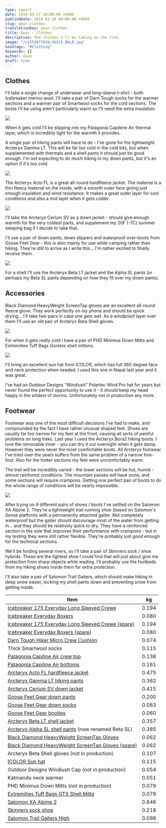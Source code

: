 ```yaml
---
type: report
date: 2019-03-27 10:00:00 +0000
publishDate: 2019-03-20 00:00:00 +0000
slug: gear-clothes
translationKey: gear-clothes
title: Gear - Clothes
description: The clothes I'll be taking on the trek.
image: "/v1553077828/36515_BALB.jpg"
hashtags: "#Clothing"
keywords: []
author: dave
draft: true
---
```


## Clothes

I'll take a single change of underwear and long-sleeve t-shirt - both Icebreaker merino wool. I'll take a pair of Darn Tough socks for the warmer sections and a warmer pair of Smartwool socks for the cold sections. The boots I'll be using aren't particularly warm so I'll need the extra insulation.

![](https://res.cloudinary.com/wildernessprime/image/upload/w_800,dpr_auto/v1553077828/36515_BALB.jpg)

When it gets cold I'll be slipping into my Patagonia Capilene Air thermal layer, which is incredibly light for the warmth it provides.

A single pair of hiking pants will have to do - I've gone for the lightweight Arcteryx Gamma LT. This will be far too cold in the cold bits, but when supplemented with thermals and a shell pants it should just be good enough. I'm not expecting to do much hiking in my down pants, but it's an option if it's too cold.

![](https://res.cloudinary.com/wildernessprime/image/upload/w_800,dpr_auto/v1553077947/Acto-FL-Jacket-Everglade.jpg)

The Arcteryx Acto FL is a great all-round hardfleece jacket. The material is a thin fleecy material on the inside, with a smooth outer face giving just enough insulation and wind resistance. It makes a great outer layer for cool conditions and also a mid layer when it gets colder.

![](https://res.cloudinary.com/wildernessprime/image/upload/w_800,dpr_auto/v1553078003/Cerium-SV-Hoody-Pilot.jpg)

I'll take the Arcteryx Cerium SV as a down jacket - should give enough warmth for the very coldest parts, and supplement my 20F (-7C) summer sleeping bag if I decide to take that.

I'll use a pair of down pants, down slippers and waterproof over-boots from Goose Feet Gear - this is also mainly for use while camping rather than hiking. They're still to arrive as I write this... I'm rather excited to finally receive them.

![](https://res.cloudinary.com/wildernessprime/image/upload/w_800,dpr_auto/v1553078219/0b1b7b306771d8f794da6f5dccce4201-1.jpg)

For a shell I'll use the Arcteryx Beta LT jacket and the Alpha SL pants (or perhaps my Beta SL pants depending on how they fit over my down pants). 

## Accessories

Black Diamond HeavyWeight ScreenTap gloves are an excellent all-round fleece glove. They work perfectly on my phone and should be quick drying... I'll take two pairs in case one gets wet. As a windproof layer over them I'll use an old pair of Arcteryx Beta Shell gloves. 

![](https://res.cloudinary.com/wildernessprime/image/upload/w_800,dpr_auto/v1553080119/zoom_Tuff_Bags_GTX.jpg)

For when it gets really cold I have a pair of PHD Minimus Down Mitts and Extremities Tuff Bags Goretex shell mittens.

![](https://res.cloudinary.com/wildernessprime/image/upload/w_800,dpr_auto/v1553080309/icolor.jpg)

I'll bring an excellent sun hat from ICOLOR, which has full 360 degree face and neck protection when needed. I used this one in Nepal last year and it was great.

I've had an Outdoor Designs "Windiush" Polartec Wind Pro hat for years but never found the perfect opportunity to use it - it should keep my head happy in the wildest of storms. Unfortunately not in production any more.

## Footwear

Footwear was one of the most difficult decisions I've had to make, and compounded by the fact I have rather unusual shaped feet. Shoes are usually far too narrow for my feet at the front, causing all sorts of painful problems on long treks. Last year I used the Arcteryx Bora2 hiking boots. I love the removable inner - you can dry it out overnight when it gets damp. However they were never the most comfortable boots. All Arcteryx footwear I've tried over the years suffers from the same problem of a narrow fore-foot. Also for the hotter sections my feet were uncomfortably warm.

The trail will be incredibly varied - the lower sections will be hot, humid - almost rainforest conditions. The mountain passes will have snow, and some sections will require crampons. Getting one perfect pair of boots to do the whole range of conditions will be nearly impossible.

![](https://res.cloudinary.com/wildernessprime/image/upload/w_800,dpr_auto/v1553085828/SAL1992_1000_4.jpg)

After trying on 8 different pairs of shoes / boots I've settled on the Salomon XA Alpine 2. They're a lightweight trail running shoe (based on Salomon's Sense platform) with a permanently attached gaiter. Not completely waterproof but the gaiter should discourage most of the water from getting in... and they should be relatively quick to dry. They have a reinforced section in the sole that improves their performance with crampons - but in my testing they were still rather flexible. They're probably just good enough for the technical sections.

We'll be fording several rivers, so I'll take a pair of Skinners sock / shoe hybrids. These are the lightest shoe I could find that will just about give me protection from sharp objects while wading. I'll probably use the footbeds from my hiking shoes inside them for extra protection.

I'll also take a pair of Salomon Trail Gaiters, which should make hiking in deep snow easier, locking my shell pants down and preventing snow from getting inside.

<div class="tableizer-container">
<table class="tableizer-table">
<thead><tr class="tableizer-firstrow"><th>Item</th><th>kg</th></tr></thead><tbody>
 <tr><td><a href="https://eu.icebreaker.com/en/mens-baselayers/175-everyday-long-sleeve-crewe/104483.html" target="_blank">Icebreaker 175 Everyday Long Sleeved Crewe</a></td><td>0.194</td></tr>
 <tr><td><a href="https://eu.icebreaker.com/en/mens-underwear/175-everyday-boxers-with-fly/104485.html" target="_blank">Icebreaker Everyday Boxers</a></td><td>0.080</td></tr>
 <tr><td><a href="https://eu.icebreaker.com/en/mens-baselayers/175-everyday-long-sleeve-crewe/104483.html" target="_blank">Icebreaker 175 Everyday Long Sleeved Crewe (spare)</a></td><td>0.194</td></tr>
 <tr><td><a href="https://eu.icebreaker.com/en/mens-underwear/175-everyday-boxers-with-fly/104485.html" target="_blank">Icebreaker Everyday Boxers (spare)</a></td><td>0.080</td></tr>
 <tr><td><a href="https://darntough.com/products/micro-crew-cushion" target="_blank">Darn Tough Hiker Micro Crew Cushion</a></td><td>0.074</td></tr>
 <tr><td>Thick Smartwool socks</td><td>0.115</td></tr>
 <tr><td><a href="https://eu.patagonia.com/gb/en/product/mens-capilene-air-crew/36515.html" target="_blank">Patagonia Capiline Air crew top</a></td><td>0.138</td></tr>
 <tr><td><a href="https://eu.patagonia.com/gb/en/product/mens-capilene-air-bottoms/36555.html" target="_blank">Patagonia Capiline Air bottoms</a></td><td>0.161</td></tr>
 <tr><td><a href="https://arcteryx.com/us/en/shop/mens/acto-fl-jacket" target="_blank">Arcteryx Acto FL hardfleece jacket</a></td><td>0.475</td></tr>
 <tr><td><a href="https://arcteryx.com/us/en/shop/mens/gamma-lt-pant" target="_blank">Arcteryx Gamma LT hiking pants</a></td><td>0.362</td></tr>
 <tr><td><a href="https://arcteryx.com/us/en/shop/mens/cerium-sv-hoody" target="_blank">Arcteryx Cerium SV down jacket</a></td><td>0.415</td></tr>
 <tr><td><a href="https://goosefeetgear.com/products/down-pants/" target="_blank">Goose Feet Gear down pants</a></td><td>0.200</td></tr>
 <tr><td><a href="https://goosefeetgear.com/products/down-socks/" target="_blank">Goose Feet Gear down socks</a></td><td>0.083</td></tr>
 <tr><td><a href="https://goosefeetgear.com/products/waterproof-over-booties/" target="_blank">Goose Feet Gear booties</a></td><td>0.060</td></tr>
 <tr><td><a href="https://arcteryx.com/us/en/shop/mens/beta-lt-jacket" target="_blank">Arcteryx Beta LT shell jacket</a></td><td>0.357</td></tr>
 <tr><td><a href="https://arcteryx.com/us/en/shop/mens/beta-sl-pant" target="_blank">Arcteryx Alpha SL shell pants</a> (now renamed Beta SL)</td><td>0.385</td></tr>
 <tr><td><a href="https://eu.blackdiamondequipment.com/en/ski-gloves/heavyweight-screentap%C2%A0-BD801044_cfg.html" target="_blank">Black Diamond HeavyWeight ScreenTap Gloves</a></td><td>0.062</td></tr>
 <tr><td><a href="https://eu.blackdiamondequipment.com/en/ski-gloves/heavyweight-screentap%C2%A0-BD801044_cfg.html" target="_blank">Black Diamond HeavyWeight ScreenTap Gloves (spare)</a></td><td>0.062</td></tr>
 <tr><td>Arcteryx Beta Shell gloves (not in production)</td><td>0.107</td></tr>
 <tr><td><a href="https://www.amazon.com/dp/B01FLSJGH8" target="_blank">ICOLOR Sun hat</a></td><td>0.115</td></tr>
 <tr><td>Outdoor Designs Windiush Cap (not in production)</td><td>0.054</td></tr>
 <tr><td>Katmandu neck warmer</td><td>0.051</td></tr>
 <tr><td>PHD Minimus Down Mitts (not in production)</td><td>0.079</td></tr>
 <tr><td><a href="https://www.terra-nova.co.uk/clothing-accessories/all-gloves-mitts/tuff-bags/" target="_blank">Extremities Tuff Bags GTX Shell Mitts</a></td><td>0.079</td></tr>
 <tr><td><a href="https://www.salomon.com/en-int/shop-emea/product/s-lab-xa-alpine-2.html" target="_blank">Salomon XA Alpine 2</a></td><td>0.846</td></tr>
 <tr><td><a href="https://skinners.cc/" target="_blank">Skinners sock shoe</a></td><td>0.218</td></tr>
 <tr><td><a href="https://www.salomon.com/en-int/shop-emea/product/trail-gaiters-high.html" target="_blank">Salomon Trail Gaiters High</a></td><td>0.098</td></tr>
</tbody></table>
</div>
